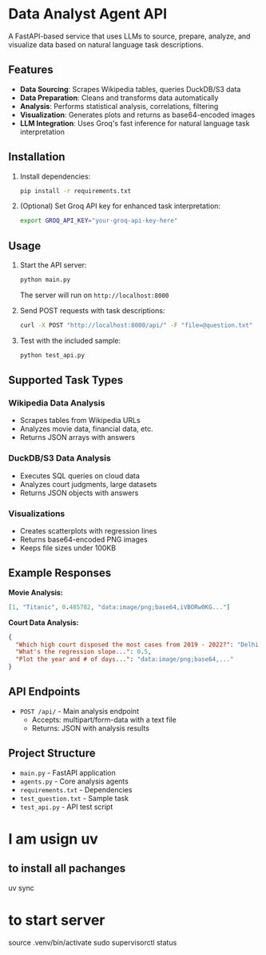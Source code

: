 # Data Analyst Agent API

A FastAPI-based service that uses LLMs to source, prepare, analyze, and visualize data based on natural language task descriptions.

## Features

- **Data Sourcing**: Scrapes Wikipedia tables, queries DuckDB/S3 data
- **Data Preparation**: Cleans and transforms data automatically
- **Analysis**: Performs statistical analysis, correlations, filtering
- **Visualization**: Generates plots and returns as base64-encoded images
- **LLM Integration**: Uses Groq's fast inference for natural language task interpretation

## Installation

1. Install dependencies:
   ```bash
   pip install -r requirements.txt
   ```

2. (Optional) Set Groq API key for enhanced task interpretation:
   ```bash
   export GROQ_API_KEY="your-groq-api-key-here"
   ```

## Usage

1. Start the API server:
   ```bash
   python main.py
   ```
   The server will run on `http://localhost:8000`

2. Send POST requests with task descriptions:
   ```bash
   curl -X POST "http://localhost:8000/api/" -F "file=@question.txt"
   ```

3. Test with the included sample:
   ```bash
   python test_api.py
   ```

## Supported Task Types

### Wikipedia Data Analysis
- Scrapes tables from Wikipedia URLs
- Analyzes movie data, financial data, etc.
- Returns JSON arrays with answers

### DuckDB/S3 Data Analysis  
- Executes SQL queries on cloud data
- Analyzes court judgments, large datasets
- Returns JSON objects with answers

### Visualizations
- Creates scatterplots with regression lines
- Returns base64-encoded PNG images
- Keeps file sizes under 100KB

## Example Responses

**Movie Analysis:**
```json
[1, "Titanic", 0.485782, "data:image/png;base64,iVBORw0KG..."]
```

**Court Data Analysis:**
```json
{
  "Which high court disposed the most cases from 2019 - 2022?": "Delhi High Court",
  "What's the regression slope...": 0.5,
  "Plot the year and # of days...": "data:image/png;base64,..."
}
```

## API Endpoints

- `POST /api/` - Main analysis endpoint
  - Accepts: multipart/form-data with a text file
  - Returns: JSON with analysis results

## Project Structure

- `main.py` - FastAPI application
- `agents.py` - Core analysis agents
- `requirements.txt` - Dependencies
- `test_question.txt` - Sample task
- `test_api.py` - API test script


# I am usign uv

## to install all pachanges
uv sync

# to start server

source .venv/bin/activate
sudo supervisorctl status
